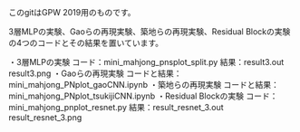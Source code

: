 このgitはGPW 2019用のものです。

3層MLPの実験、Gaoらの再現実験、築地らの再現実験、Residual Blockの実験の4つのコードとその結果を置いています。

・3層MLPの実験 コード：mini_mahjong_pnsplot_split.py 結果：result3.out result3.png
・Gaoらの再現実験 コードと結果：mini_mahjong_PNplot_gaoCNN.ipynb
・築地らの再現実験 コードと結果：mini_mahjong_PNplot_tsukijiCNN.ipynb
・Residual Blockの実験 コード：mini_mahjong_pnplot_resnet.py 結果：result_resnet_3.out result_resnet_3.png